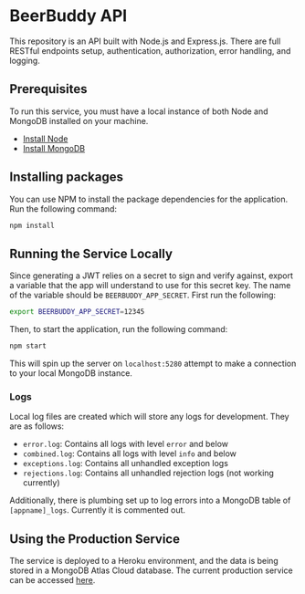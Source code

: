 # BeerBuddy API
This repository is an API built with Node.js and Express.js. There are full RESTful endpoints setup, authentication, authorization, error handling, and logging.
## Prerequisites
To run this service, you must have a local instance of both Node and MongoDB installed on your machine.

- [Install Node](https://nodejs.org)
- [Install MongoDB](https://docs.mongodb.com/manual/administration/install-community/)

## Installing packages
You can use NPM to install the package dependencies for the application.  Run the following command:
```bash
npm install
```
## Running the Service Locally
Since generating a JWT relies on a secret to sign and verify against, export a variable that the app will understand to use for this secret key.  The name of the variable should be `BEERBUDDY_APP_SECRET`.  First run the following:
```bash
export BEERBUDDY_APP_SECRET=12345
```
Then, to start the application, run the following command:
```bash
npm start
```
This will spin up the server on `localhost:5280` attempt to make a connection to your local MongoDB instance.

### Logs
Local log files are created which will store any logs for development.  They are as follows:
- `error.log`: Contains all logs with level `error` and below
- `combined.log`: Contains all logs with level `info` and below
- `exceptions.log`: Contains all unhandled exception logs
- `rejections.log`: Contains all unhandled rejection logs (not working currently)

Additionally, there is plumbing set up to log errors into a MongoDB table of `[appname]_logs`.  Currently it is commented out.

## Using the Production Service
The service is deployed to a Heroku environment, and the data is being stored in a MongoDB Atlas Cloud database.  The current production service can be accessed [here](https://api.beerbuddy.com/).
